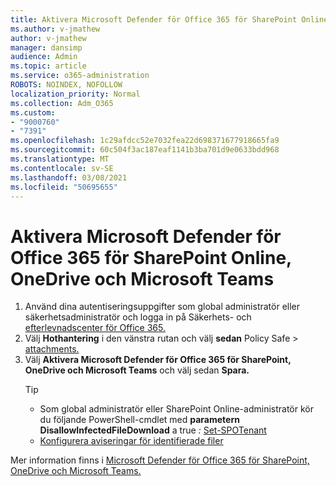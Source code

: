 ```yaml
---
title: Aktivera Microsoft Defender för Office 365 för SharePoint Online, OneDrive och Microsoft Teams
ms.author: v-jmathew
author: v-jmathew
manager: dansimp
audience: Admin
ms.topic: article
ms.service: o365-administration
ROBOTS: NOINDEX, NOFOLLOW
localization_priority: Normal
ms.collection: Adm_O365
ms.custom:
- "9000760"
- "7391"
ms.openlocfilehash: 1c29afdcc52e7032fea22d698371677918665fa9
ms.sourcegitcommit: 60c504f3ac187eaf1141b3ba701d9e0633bdd968
ms.translationtype: MT
ms.contentlocale: sv-SE
ms.lasthandoff: 03/08/2021
ms.locfileid: "50695655"
---
```

# <a name="enable-microsoft-defender-for-office-365-for-sharepoint-online-onedrive-and-microsoft-teams"></a>Aktivera Microsoft Defender för Office 365 för SharePoint Online, OneDrive och Microsoft Teams

1. Använd dina autentiseringsuppgifter som global administratör eller säkerhetsadministratör och logga in på Säkerhets- och [efterlevnadscenter för Office 365.](https://protection.office.com/)
2. Välj **Hothantering** i den vänstra rutan och välj **sedan** Policy Safe  >  [attachments.](https://protection.office.com/safeattachment)
3. Välj **Aktivera Microsoft Defender för Office 365 för SharePoint, OneDrive och Microsoft Teams** och välj sedan **Spara.**
    > [!TIP]
    >
    > - Som global administratör eller SharePoint Online-administratör kör du följande PowerShell-cmdlet med **parametern DisallowInfectedFileDownload** a true *:* [Set-SPOTenant](https://go.microsoft.com/fwlink/?linkid=2092301)
    > - [Konfigurera aviseringar för identifierade filer](https://go.microsoft.com/fwlink/?linkid=2092110)

Mer information finns i [Microsoft Defender för Office 365 för SharePoint, OneDrive och Microsoft Teams.](https://go.microsoft.com/fwlink/?linkid=2092041)
